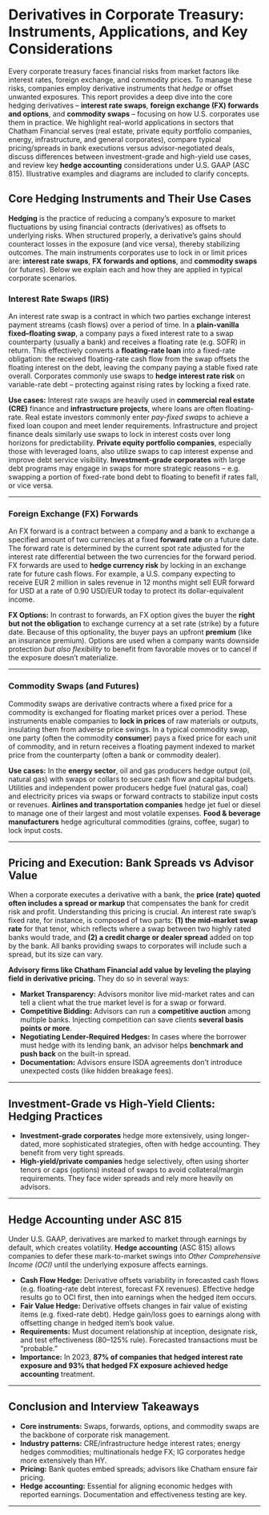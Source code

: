 # Derivatives in Corporate Treasury: Instruments, Applications, and Key Considerations

Every corporate treasury faces financial risks from market factors like interest rates, foreign exchange, and commodity prices. To manage these risks, companies employ derivative instruments that *hedge* or offset unwanted exposures. This report provides a deep dive into the core hedging derivatives – **interest rate swaps**, **foreign exchange (FX) forwards and options**, and **commodity swaps** – focusing on how U.S. corporates use them in practice. We highlight real-world applications in sectors that Chatham Financial serves (real estate, private equity portfolio companies, energy, infrastructure, and general corporates), compare typical pricing/spreads in bank executions versus advisor-negotiated deals, discuss differences between investment-grade and high-yield use cases, and review key **hedge accounting** considerations under U.S. GAAP (ASC 815). Illustrative examples and diagrams are included to clarify concepts.  

## Core Hedging Instruments and Their Use Cases

**Hedging** is the practice of reducing a company’s exposure to market fluctuations by using financial contracts (derivatives) as offsets to underlying risks. When structured properly, a derivative’s gains should counteract losses in the exposure (and vice versa), thereby stabilizing outcomes. The main instruments corporates use to lock in or limit prices are: **interest rate swaps**, **FX forwards and options**, and **commodity swaps** (or futures). Below we explain each and how they are applied in typical corporate scenarios.

### Interest Rate Swaps (IRS)
An interest rate swap is a contract in which two parties exchange interest payment streams (cash flows) over a period of time. In a **plain-vanilla fixed–floating swap**, a company pays a fixed interest rate to a swap counterparty (usually a bank) and receives a floating rate (e.g. SOFR) in return. This effectively converts a **floating-rate loan** into a fixed-rate obligation: the received floating-rate cash flow from the swap offsets the floating interest on the debt, leaving the company paying a stable fixed rate overall. Corporates commonly use swaps to **hedge interest rate risk** on variable-rate debt – protecting against rising rates by locking a fixed rate.

**Use cases:** Interest rate swaps are heavily used in **commercial real estate (CRE)** finance and **infrastructure projects**, where loans are often floating-rate. Real estate investors commonly enter *pay-fixed swaps* to achieve a fixed loan coupon and meet lender requirements. Infrastructure and project finance deals similarly use swaps to lock in interest costs over long horizons for predictability. **Private equity portfolio companies**, especially those with leveraged loans, also utilize swaps to cap interest expense and improve debt service visibility. **Investment-grade corporates** with large debt programs may engage in swaps for more strategic reasons – e.g. swapping a portion of fixed-rate bond debt to floating to benefit if rates fall, or vice versa. 

---

### Foreign Exchange (FX) Forwards
An FX forward is a contract between a company and a bank to exchange a specified amount of two currencies at a fixed **forward rate** on a future date. The forward rate is determined by the current spot rate adjusted for the interest rate differential between the two currencies for the forward period. FX forwards are used to **hedge currency risk** by locking in an exchange rate for future cash flows. For example, a U.S. company expecting to receive EUR 2 million in sales revenue in 12 months might sell EUR forward for USD at a rate of 0.90 USD/EUR today to protect its dollar-equivalent income.

**FX Options:** In contrast to forwards, an FX option gives the buyer the **right but not the obligation** to exchange currency at a set rate (strike) by a future date. Because of this optionality, the buyer pays an upfront **premium** (like an insurance premium). Options are used when a company wants downside protection *but also flexibility* to benefit from favorable moves or to cancel if the exposure doesn’t materialize. 

---

### Commodity Swaps (and Futures)
Commodity swaps are derivative contracts where a fixed price for a commodity is exchanged for floating market prices over a period. These instruments enable companies to **lock in prices** of raw materials or outputs, insulating them from adverse price swings. In a typical commodity swap, one party (often the commodity **consumer**) pays a fixed price for each unit of commodity, and in return receives a floating payment indexed to market price from the counterparty (often a bank or commodity dealer). 

**Use cases:** In the **energy sector**, oil and gas producers hedge output (oil, natural gas) with swaps or collars to secure cash flow and capital budgets. Utilities and independent power producers hedge fuel (natural gas, coal) and electricity prices via swaps or forward contracts to stabilize input costs or revenues. **Airlines and transportation companies** hedge jet fuel or diesel to manage one of their largest and most volatile expenses. **Food & beverage manufacturers** hedge agricultural commodities (grains, coffee, sugar) to lock input costs.

---

## Pricing and Execution: Bank Spreads vs Advisor Value
When a corporate executes a derivative with a bank, the **price (rate) quoted often includes a spread or markup** that compensates the bank for credit risk and profit. Understanding this pricing is crucial. An interest rate swap’s fixed rate, for instance, is composed of two parts: **(1) the mid-market swap rate** for that tenor, which reflects where a swap between two highly rated banks would trade, and **(2) a credit charge or dealer spread** added on top by the bank. All banks providing swaps to corporates will include such a spread, but its size can vary.

**Advisory firms like Chatham Financial add value by leveling the playing field in derivative pricing.** They do so in several ways:
- **Market Transparency:** Advisors monitor live mid-market rates and can tell a client what the true market level is for a swap or forward.
- **Competitive Bidding:** Advisors can run a **competitive auction** among multiple banks. Injecting competition can save clients **several basis points or more**.
- **Negotiating Lender-Required Hedges:** In cases where the borrower must hedge with its lending bank, an advisor helps **benchmark and push back** on the built-in spread.
- **Documentation:** Advisors ensure ISDA agreements don’t introduce unexpected costs (like hidden breakage fees).

---

## Investment-Grade vs High-Yield Clients: Hedging Practices
- **Investment-grade corporates** hedge more extensively, using longer-dated, more sophisticated strategies, often with hedge accounting. They benefit from very tight spreads.
- **High-yield/private companies** hedge selectively, often using shorter tenors or caps (options) instead of swaps to avoid collateral/margin requirements. They face wider spreads and rely more heavily on advisors.

---

## Hedge Accounting under ASC 815
Under U.S. GAAP, derivatives are marked to market through earnings by default, which creates volatility. **Hedge accounting** (ASC 815) allows companies to defer these mark-to-market swings into *Other Comprehensive Income (OCI)* until the underlying exposure affects earnings.

- **Cash Flow Hedge:** Derivative offsets variability in forecasted cash flows (e.g. floating-rate debt interest, forecast FX revenues). Effective hedge results go to OCI first, then into earnings when the hedged item occurs.
- **Fair Value Hedge:** Derivative offsets changes in fair value of existing items (e.g. fixed-rate debt). Hedge gain/loss goes to earnings along with offsetting change in hedged item’s book value.
- **Requirements:** Must document relationship at inception, designate risk, and test effectiveness (80–125% rule). Forecasted transactions must be “probable.”
- **Importance:** In 2023, **87% of companies that hedged interest rate exposure and 93% that hedged FX exposure achieved hedge accounting** treatment.

---

## Conclusion and Interview Takeaways
- **Core instruments:** Swaps, forwards, options, and commodity swaps are the backbone of corporate risk management.
- **Industry patterns:** CRE/infrastructure hedge interest rates; energy hedges commodities; multinationals hedge FX; IG corporates hedge more extensively than HY.
- **Pricing:** Bank quotes embed spreads; advisors like Chatham ensure fair pricing.
- **Hedge accounting:** Essential for aligning economic hedges with reported earnings. Documentation and effectiveness testing are key.

---
